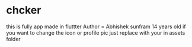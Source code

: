 # chcker
this is fully app made in fluttter
Author = Abhishek sunfram
14 years old
if you want to change the icon or profile pic just replace with your in assets folder
